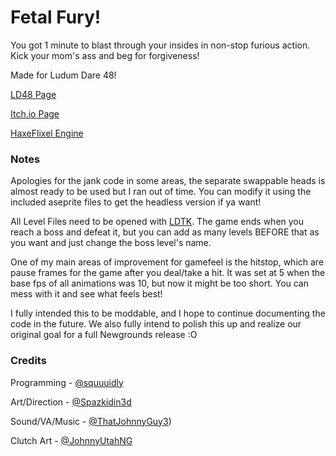 # Fetal Fury!

You got 1 minute to blast through your insides in non-stop furious action. Kick your mom's ass and beg for forgiveness!

Made for Ludum Dare 48!

[LD48 Page](https://ldjam.com/events/ludum-dare/48/fetal-fury) 

[Itch.io Page](https://ldjam.com/events/ludum-dare/48/fetal-fury)

[HaxeFlixel Engine](https://haxeflixel.com/)

### Notes

Apologies for the jank code in some areas, the separate swappable heads is almost ready to be used but I ran out of time. You can modify it using the included aseprite files to get the headless version if ya want!

All Level Files need to be opened with [LDTK](https://ldtk.io/). The game ends when you reach a boss and defeat it, but you can add as many levels BEFORE that as you want and just change the boss level's name.

One of my main areas of improvement for gamefeel is the hitstop, which are pause frames for the game after you deal/take a hit. It was set at 5 when the base fps of all animations was 10, but now it might be too short. You can mess with it and see what feels best!

I fully intended this to be moddable, and I hope to continue documenting the code in the future. We also fully intend to polish this up and realize our original goal for a full Newgrounds release :O

### Credits

Programming - [@squuuidly](https://twitter.com/squuuidly)

Art/Direction - [@Spazkidin3d](https://twitter.com/Spazkidin3d)

Sound/VA/Music - [@ThatJohnnyGuy3](https://twitter.com/ThatJohnnyGuy3))

Clutch Art - [@JohnnyUtahNG](https://twitter.com/ThatJohnnyGuy3)
